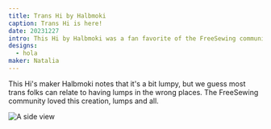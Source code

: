 ```yaml
---
title: Trans Hi by Halbmoki
caption: Trans Hi is here!
date: 20231227
intro: This Hi by Halbmoki was a fan favorite of the FreeSewing community.
designs:
  - hola
maker: Natalia
---
```


This Hi's maker Halbmoki notes that it's a bit lumpy, but we guess most trans folks can relate to having lumps in the wrong places. The FreeSewing community loved this creation, lumps and all.

![A side view](https://imagedelivery.net/ouSuR9yY1bHt-fuAokSA5Q/showcase-trans-hi-by-halbmoki-1/public "A side view")
